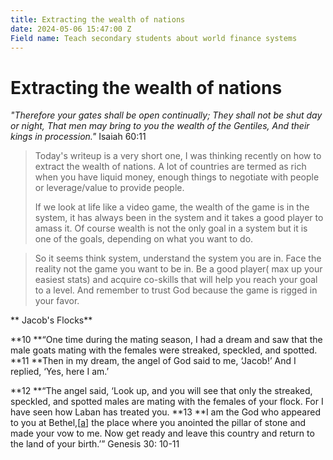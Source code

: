 ```yaml
---
title: Extracting the wealth of nations
date: 2024-05-06 15:47:00 Z
Field name: Teach secondary students about world finance systems
---
```


# Extracting the wealth of nations

*"Therefore your gates shall be open continually; They shall not be shut day or night, That men may bring to you the wealth of the Gentiles, And their kings in procession."* Isaiah 60:11

> Today's writeup is a very short one, I was thinking recently on how to extract the wealth of nations. A lot of countries are termed as rich when you have liquid money, enough things to negotiate with people or leverage/value to provide people.
>
> If we look at life like a video game, the wealth of the game is in the system, it has always been in the system and it takes a good player to amass it. Of course wealth is not the only goal in a system but it is one of the goals, depending on what you want to do.

> So it seems think system, understand the system you are in. Face the reality not the game you want to be in. Be a good player( max up your easiest stats) and acquire co-skills that will help you reach your goal to a level. And remember to trust God because the game is rigged in your favor.

\*\*                                                                                           Jacob's Flocks\*\*

\*\*10 \*\*“One time during the mating season, I had a dream and saw that the male goats mating with the females were streaked, speckled, and spotted. \*\*11 \*\*Then in my dream, the angel of God said to me, ‘Jacob!’ And I replied, ‘Yes, here I am.’

\*\*12 \*\*“The angel said, ‘Look up, and you will see that only the streaked, speckled, and spotted males are mating with the females of your flock. For I have seen how Laban has treated you. \*\*13 \*\*I am the God who appeared to you at Bethel,\[[a](https://www.biblegateway.com/passage/?search=Genesis%2031&version=NLT#fen-NLT-887a "See footnote a")\] the place where you anointed the pillar of stone and made your vow to me. Now get ready and leave this country and return to the land of your birth.’” Genesis 30: 10-11